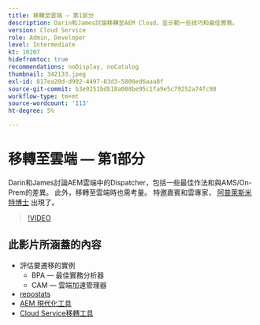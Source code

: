 ```yaml
---
title: 移轉至雲端 — 第1部分
description: Darin和James討論移轉至AEM Cloud，並示範一些技巧和最佳實務。
version: Cloud Service
role: Admin, Developer
level: Intermediate
kt: 10207
hidefromtoc: true
recommendations: noDisplay, noCatalog
thumbnail: 342133.jpeg
exl-id: 817ea20d-d902-4497-83d3-5800ed6aaa8f
source-git-commit: b3e9251bdb18a008be95c1fa9e5c79252a74fc98
workflow-type: tm+mt
source-wordcount: '113'
ht-degree: 5%

---
```


# 移轉至雲端 — 第1部分

Darin和James討論AEM雲端中的Dispatcher，包括一些最佳作法和與AMS/On-Prem的差異。 此外，移轉至雲端時也需考量。 特邀嘉賓和雲專家， [阿普萊斯米特博士](https://twitter.com/DrApplesmith) 出現了。

>[!VIDEO](https://video.tv.adobe.com/v/342133?quality=12&learn=on)

## 此影片所涵蓋的內容

+ 評估要遷移的實例
   + BPA — 最佳實務分析器
   + CAM — 雲端加速管理器
+ [repostats](https://github.com/chetanmeh/oak-console-scripts/tree/master/src/main/groovy/repostats)
+ [AEM 現代化工具](https://opensource.adobe.com/aem-modernize-tools/)
+ [Cloud Service移轉工具](https://github.com/adobe/aem-cloud-service-source-migration)
